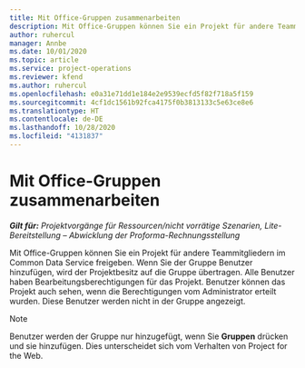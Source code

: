 ```yaml
---
title: Mit Office-Gruppen zusammenarbeiten
description: Mit Office-Gruppen können Sie ein Projekt für andere Teammitgliedern in Common Data Service freigeben.
author: ruhercul
manager: Annbe
ms.date: 10/01/2020
ms.topic: article
ms.service: project-operations
ms.reviewer: kfend
ms.author: ruhercul
ms.openlocfilehash: e0a31e71dd1e184e2e9539ecfd5f82f718a5f159
ms.sourcegitcommit: 4cf1dc1561b92fca4175f0b3813133c5e63ce8e6
ms.translationtype: HT
ms.contentlocale: de-DE
ms.lasthandoff: 10/28/2020
ms.locfileid: "4131837"
---
```

# <a name="collaboration-with-office-groups"></a>Mit Office-Gruppen zusammenarbeiten

_**Gilt für:** Projektvorgänge für Ressourcen/nicht vorrätige Szenarien, Lite-Bereitstellung – Abwicklung der Proforma-Rechnungsstellung_

Mit Office-Gruppen können Sie ein Projekt für andere Teammitgliedern im Common Data Service freigeben. Wenn Sie der Gruppe Benutzer hinzufügen, wird der Projektbesitz auf die Gruppe übertragen. Alle Benutzer haben Bearbeitungsberechtigungen für das Projekt. Benutzer können das Projekt auch sehen, wenn die Berechtigungen vom Administrator erteilt wurden. Diese Benutzer werden nicht in der Gruppe angezeigt.

> [!NOTE] 
> Benutzer werden der Gruppe nur hinzugefügt, wenn Sie **Gruppen** drücken und sie hinzufügen. Dies unterscheidet sich vom Verhalten von Project for the Web. 

